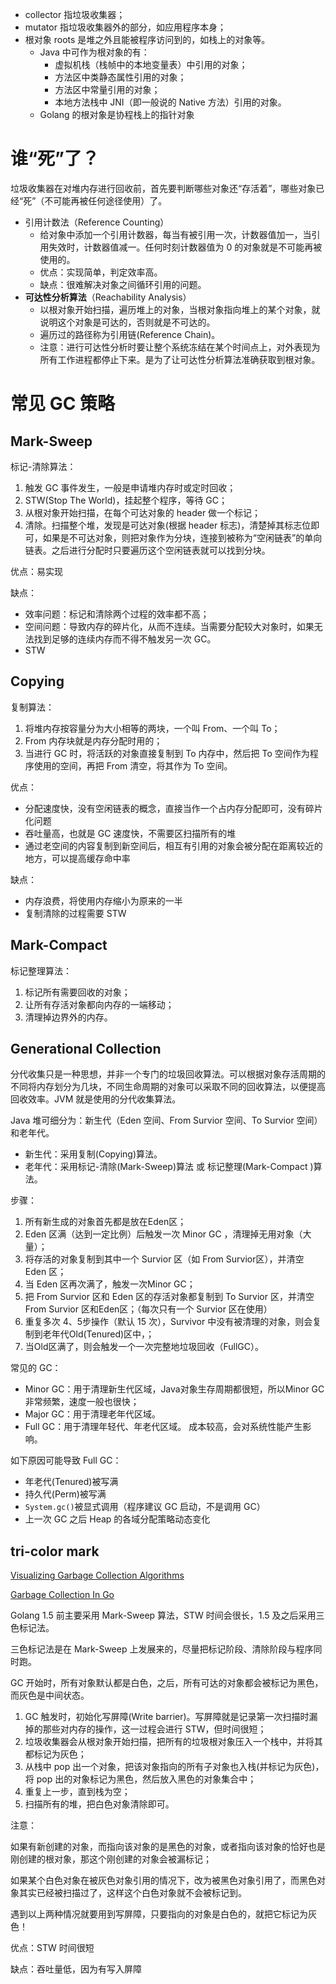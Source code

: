 - collector 指垃圾收集器；
- mutator 指垃圾收集器外的部分，如应用程序本身；
- 根对象 roots 是堆之外且能被程序访问到的，如栈上的对象等。
  - Java 中可作为根对象的有：
    - 虚拟机栈（栈帧中的本地变量表）中引用的对象；
    - 方法区中类静态属性引用的对象；
    - 方法区中常量引用的对象；
    - 本地方法栈中 JNI（即一般说的 Native 方法）引用的对象。
  - Golang 的根对象是协程栈上的指针对象



# 谁“死”了？

垃圾收集器在对堆内存进行回收前，首先要判断哪些对象还“存活着”，哪些对象已经“死”（不可能再被任何途径使用）了。

- 引用计数法（Reference Counting）
  - 给对象中添加一个引用计数器，每当有被引用一次，计数器值加一，当引用失效时，计数器值减一。任何时刻计数器值为 0 的对象就是不可能再被使用的。
  - 优点：实现简单，判定效率高。
  - 缺点：很难解决对象之间循环引用的问题。
- **可达性分析算法**（Reachability Analysis）
  - 以根对象开始扫描，遍历堆上的对象，当根对象指向堆上的某个对象，就说明这个对象是可达的，否则就是不可达的。
  - 遍历过的路径称为引用链(Reference Chain)。
  - 注意：进行可达性分析时要让整个系统冻结在某个时间点上，对外表现为所有工作进程都停止下来。是为了让可达性分析算法准确获取到根对象。





# 常见 GC 策略

## Mark-Sweep

标记-清除算法：

1. 触发 GC 事件发生，一般是申请堆内存时或定时回收；
2. STW(Stop The World)，挂起整个程序，等待 GC；
3. 从根对象开始扫描，在每个可达对象的 header 做一个标记；
4. 清除。扫描整个堆，发现是可达对象(根据 header 标志)，清楚掉其标志位即可，如果是不可达对象，则把对象作为分块，连接到被称为“空闲链表”的单向链表。之后进行分配时只要遍历这个空闲链表就可以找到分块。

优点：易实现

缺点：

- 效率问题：标记和清除两个过程的效率都不高；
- 空间问题：导致内存的碎片化，从而不连续。当需要分配较大对象时，如果无法找到足够的连续内存而不得不触发另一次 GC。
- STW



## Copying

复制算法：

1. 将堆内存按容量分为大小相等的两块，一个叫 From、一个叫 To；
2. From 内存块就是内存分配时用的；
3. 当进行 GC 时，将活跃的对象直接复制到 To 内存中，然后把 To 空间作为程序使用的空间，再把 From 清空，将其作为 To 空间。

优点：

- 分配速度快，没有空闲链表的概念，直接当作一个占内存分配即可，没有碎片化问题
- 吞吐量高，也就是 GC 速度快，不需要区扫描所有的堆
- 通过老空间的内容复制到新空间后，相互有引用的对象会被分配在距离较近的地方，可以提高缓存命中率

缺点：

- 内存浪费，将使用内存缩小为原来的一半
- 复制清除的过程需要 STW



## Mark-Compact

标记整理算法：

1. 标记所有需要回收的对象；
2. 让所有存活对象都向内存的一端移动；
3. 清理掉边界外的内存。



## Generational Collection

分代收集只是一种思想，并非一个专门的垃圾回收算法。可以根据对象存活周期的不同将内存划分为几块，不同生命周期的对象可以采取不同的回收算法，以便提高回收效率。JVM 就是使用的分代收集算法。

Java 堆可细分为：新生代（Eden 空间、From Survior 空间、To Survior 空间）和老年代。

- 新生代：采用复制(Copying)算法。
- 老年代：采用标记-清除(Mark-Sweep)算法 或 标记整理(Mark-Compact )算法。

步骤：

1. 所有新生成的对象首先都是放在Eden区；
2. Eden 区满（达到一定比例）后触发一次 Minor GC ，清理掉无用对象（大量）；
3. 将存活的对象复制到其中一个 Survior 区（如 From Survior区），并清空 Eden 区；
4. 当 Eden 区再次满了，触发一次Minor GC；
5. 把 From Survior 区和 Eden 区的存活对象都复制到 To Survior 区，并清空 From Survior 区和Eden区；（每次只有一个 Survior 区在使用）
6. 重复多次 4、5步操作（默认 15 次），Survivor 中没有被清理的对象，则会复制到老年代Old(Tenured)区中，；
7. 当Old区满了，则会触发一个一次完整地垃圾回收（FullGC）。

常见的 GC：

- Minor GC：用于清理新生代区域，Java对象生存周期都很短，所以Minor GC非常频繁，速度一般也很快；
- Major GC：用于清理老年代区域。
- Full GC：用于清理年轻代、年老代区域。 成本较高，会对系统性能产生影响。 

如下原因可能导致 Full GC：　　

- 年老代(Tenured)被写满　　
- 持久代(Perm)被写满　　
- `System.gc()`被显式调用（程序建议 GC 启动，不是调用 GC）　　
- 上一次 GC 之后 Heap 的各域分配策略动态变化 



## tri-color mark

[Visualizing Garbage Collection Algorithms](https://spin.atomicobject.com/2014/09/03/visualizing-garbage-collection-algorithms/)

[Garbage Collection In Go](https://www.ardanlabs.com/blog/2018/12/garbage-collection-in-go-part1-semantics.html)

Golang 1.5 前主要采用 Mark-Sweep 算法，STW 时间会很长，1.5 及之后采用三色标记法。

三色标记法是在 Mark-Sweep 上发展来的，尽量把标记阶段、清除阶段与程序同时跑。

GC 开始时，所有对象默认都是白色，之后，所有可达的对象都会被标记为黑色，而灰色是中间状态。

1. GC 触发时，初始化写屏障(Write barrier)。写屏障就是记录第一次扫描时漏掉的那些对内存的操作，这一过程会进行 STW，但时间很短；
2. 垃圾收集器会从根对象开始扫描，把所有的垃圾根对象压入一个栈中，并将其都标记为灰色；
3. 从栈中 pop 出一个对象，把该对象指向的所有子对象也入栈(并标记为灰色)，将 pop 出的对象标记为黑色，然后放入黑色的对象集合中；
4. 重复上一步，直到栈为空；
5. 扫描所有的堆，把白色对象清除即可。

注意：

如果有新创建的对象，而指向该对象的是黑色的对象，或者指向该对象的恰好也是刚创建的根对象，那这个刚创建的对象会被漏标记；

如果某个白色对象在被灰色对象引用的情况下，改为被黑色对象引用了，而黑色对象其实已经被扫描过了，这样这个白色对象就不会被标记到。

遇到以上两种情况就要用到写屏障，只要指向的对象是白色的，就把它标记为灰色！

优点：STW 时间很短

缺点：吞吐量低，因为有写入屏障



